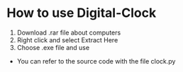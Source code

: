 # How to use Digital-Clock
1. Download .rar file about computers
2. Right click and select Extract Here
3. Choose .exe file and use
- You can refer to the source code with the file clock.py 
